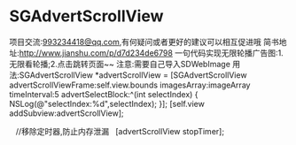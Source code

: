 # SGAdvertScrollView
项目交流:993234418@qq.com,有何疑问或者更好的建议可以相互促进哦
简书地址:http://www.jianshu.com/p/d7d234de6798
一句代码实现无限轮播广告图:1.无限看轮播;2.点击跳转页面~~
注意:需要自己导入SDWebImage
用法:SGAdvertScrollView *advertScrollView = [SGAdvertScrollView advertScrollViewFrame:self.view.bounds imagesArray:imageArray timeInterval:5 advertSelectBlock:^(int selectIndex) {
        NSLog(@"selectIndex:%d",selectIndex);
    }];
    [self.view addSubview:advertScrollView];
    
    //移除定时器,防止内存泄漏
    [advertScrollView stopTimer];
